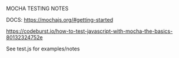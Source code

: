 MOCHA TESTING NOTES

DOCS:
https://mochajs.org/#getting-started

https://codeburst.io/how-to-test-javascript-with-mocha-the-basics-80132324752e

See test.js for examples/notes
